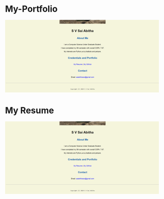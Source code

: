 # My-Portfolio
![Database](https://github.com/svsaiabitha/My-Portfolio/blob/master/screen%20shots/Capture.PNG)
# My Resume
![Database](https://github.com/svsaiabitha/My-Portfolio/blob/master/screen%20shots/Capture.PNG)
